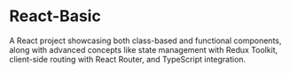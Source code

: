 # React-Basic
A React project showcasing both class-based and functional components, along with advanced concepts like state management with Redux Toolkit, client-side routing with React Router, and TypeScript integration.
